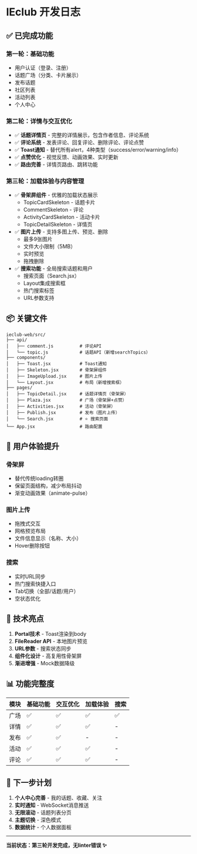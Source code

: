 # IEclub 开发日志

## ✅ 已完成功能

### 第一轮：基础功能
- 用户认证（登录、注册）
- 话题广场（分类、卡片展示）
- 发布话题
- 社区列表
- 活动列表
- 个人中心

### 第二轮：详情与交互优化
- ✅ **话题详情页** - 完整的详情展示，包含作者信息、评论系统
- ✅ **评论系统** - 发表评论、回复评论、删除评论、评论点赞
- ✅ **Toast通知** - 替代所有alert，4种类型（success/error/warning/info）
- ✅ **点赞优化** - 视觉反馈、动画效果、实时更新
- ✅ **路由完善** - 详情页路由、跳转功能

### 第三轮：加载体验与内容管理
- ✅ **骨架屏组件** - 优雅的加载状态展示
  - TopicCardSkeleton - 话题卡片
  - CommentSkeleton - 评论
  - ActivityCardSkeleton - 活动卡片
  - TopicDetailSkeleton - 详情页
- ✅ **图片上传** - 支持多图上传、预览、删除
  - 最多9张图片
  - 文件大小限制（5MB）
  - 实时预览
  - 拖拽删除
- ✅ **搜索功能** - 全局搜索话题和用户
  - 搜索页面（Search.jsx）
  - Layout集成搜索框
  - 热门搜索标签
  - URL参数支持

## 📦 关键文件

```
ieclub-web/src/
├── api/
│   ├── comment.js          # 评论API
│   └── topic.js            # 话题API（新增searchTopics）
├── components/
│   ├── Toast.jsx           # Toast通知
│   ├── Skeleton.jsx        # 骨架屏组件
│   ├── ImageUpload.jsx     # 图片上传
│   └── Layout.jsx          # 布局（新增搜索框）
├── pages/
│   ├── TopicDetail.jsx     # 话题详情页（骨架屏）
│   ├── Plaza.jsx           # 广场（骨架屏+点赞）
│   ├── Activities.jsx      # 活动（骨架屏）
│   ├── Publish.jsx         # 发布（图片上传）
│   └── Search.jsx          # ⭐ 搜索页面
└── App.jsx                 # 路由配置
```

## 🎨 用户体验提升

### 骨架屏
- 替代传统loading转圈
- 保留页面结构，减少布局抖动
- 渐变动画效果（animate-pulse）

### 图片上传
- 拖拽式交互
- 网格预览布局
- 文件信息显示（名称、大小）
- Hover删除按钮

### 搜索
- 实时URL同步
- 热门搜索快捷入口
- Tab切换（全部/话题/用户）
- 空状态优化

## 🎯 技术亮点

1. **Portal技术** - Toast渲染到body
2. **FileReader API** - 本地图片预览
3. **URL参数** - 搜索状态同步
4. **组件化设计** - 高复用性骨架屏
5. **渐进增强** - Mock数据降级

## 📊 功能完整度

| 模块 | 基础功能 | 交互优化 | 加载体验 | 搜索 |
|------|---------|---------|---------|------|
| 广场 | ✅ | ✅ | ✅ | ✅ |
| 详情 | ✅ | ✅ | ✅ | - |
| 发布 | ✅ | ✅ | - | - |
| 活动 | ✅ | ✅ | ✅ | - |
| 评论 | ✅ | ✅ | ✅ | - |

## 🚀 下一步计划

1. **个人中心完善** - 我的话题、收藏、关注
2. **实时通知** - WebSocket消息推送
3. **无限滚动** - 话题列表分页
4. **主题切换** - 深色模式
5. **数据统计** - 个人数据面板

---

**当前状态：第三轮开发完成，无linter错误 ✨**

